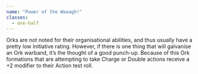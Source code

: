 ```yaml
---
name: "Power of the Waaagh!"
classes:
  - one-half
---
```

Orks are not noted for their organisational abilities, and thus usually have a pretty low Initiative rating. However, if there is one thing that will galvanise an Ork warband, it&rsquo;s the thought of a good punch-up. Because of this Ork formations that are attempting to take Charge or Double actions receive a +2 modifier to their Action test roll.
